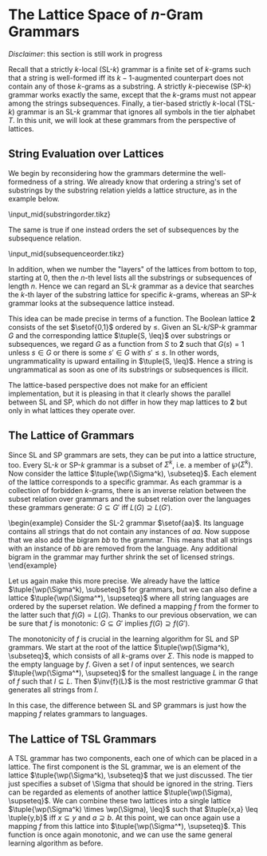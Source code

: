 # The Lattice Space of $n$-Gram Grammars

*Disclaimer*: this section is still work in progress

Recall that a strictly $k$-local (SL-$k$) grammar is a finite set of $k$-grams such that a string is well-formed iff its $k-1$-augmented counterpart does not contain any of those $k$-grams as a substring.
A strictly $k$-piecewise (SP-$k$) grammar works exactly the same, except that the $k$-grams must not appear among the strings subsequences.
Finally, a tier-based strictly $k$-local (TSL-$k$) grammar is an SL-$k$ grammar that ignores all symbols in the tier alphabet $T$.
In this unit, we will look at these grammars from the perspective of lattices.

## String Evaluation over Lattices

We begin by reconsidering how the grammars determine the well-formedness of a string.
We already know that ordering a string's set of substrings by the substring relation yields a lattice structure, as in the example below.

\input_mid{substringorder.tikz}

The same is true if one instead orders the set of subsequences by the subsequence relation.

\input_mid{subsequenceorder.tikz}

In addition, when we number the "layers" of the lattices from bottom to top, starting at 0, then the $n$-th level lists all the substrings or subsequences of length $n$.
Hence we can regard an SL-$k$ grammar as a device that searches the $k$-th layer of the substring lattice for specific $k$-grams, whereas an SP-$k$ grammar looks at the subsequence lattice instead.

This idea can be made precise in terms of a function.
The Boolean lattice $\mathbf{2}$ consists of the set $\setof{0,1}$ ordered by $\leq$.
Given an SL-$k$/SP-$k$ grammar $G$ and the corresponding lattice $\tuple{S, \leq}$ over substrings or subsequences, we regard $G$ as a function from $S$ to $\mathbf{2}$ such that $G(s) = 1$ unless $s \in G$ or there is some $s' \in G$ with $s' \leq s$.
In other words, ungrammaticality is upward entailing in $\tuple{S, \leq}$.
Hence a string is ungrammatical as soon as one of its substrings or subsequences is illicit.

The lattice-based perspective does not make for an efficient implementation, but it is pleasing in that it clearly shows the parallel between SL and SP, which do not differ in how they map lattices to $\mathbf{2}$ but only in what lattices they operate over.


## The Lattice of Grammars

Since SL and SP grammars are sets, they can be put into a lattice structure, too.
Every SL-$k$ or SP-$k$ grammar is a subset of $\Sigma^k$, i.e. a member of $\wp(\Sigma^k)$.
Now consider the lattice $\tuple{\wp(\Sigma^k), \subseteq}$.
Each element of the lattice corresponds to a specific grammar.
As each grammar is a collection of forbidden $k$-grams, there is an inverse relation between the subset relation over grammars and the subset relation over the languages these grammars generate: $G \subseteq G'$ iff $L(G) \supseteq L(G')$.

\begin{example}
Consider the SL-$2$ grammar $\setof{aa}$.
Its language contains all strings that do not contain any instances of $aa$.
Now suppose that we also add the bigram $bb$ to the grammar.
This means that all strings with an instance of $bb$ are removed from the language.
Any additional bigram in the grammar may further shrink the set of licensed strings.
\end{example}

Let us again make this more precise.
We already have the lattice $\tuple{\wp(\Sigma^k), \subseteq}$ for grammars, but we can also define a lattice $\tuple{\wp(\Sigma^*), \supseteq}$ where all string languages are ordered by the superset relation.
We defined a mapping $f$ from the former to the latter such that $f(G) = L(G)$.
Thanks to our previous observation, we can be sure that $f$ is monotonic: $G \subseteq G'$ implies $f(G) \supseteq f(G')$.

The monotonicity of $f$ is crucial in the learning algorithm for SL and SP grammars.
We start at the root of the lattice $\tuple{\wp(\Sigma^k), \subseteq}$, which consists of all $k$-grams over $\Sigma$.
This node is mapped to the empty language by $f$.
Given a set $I$ of input sentences, we search $\tuple{\wp(\Sigma^*), \supseteq}$ for the smallest language $L$ in the range of $f$ such that $I \subseteq L$.
Then $\inv{f}(L)$ is the most restrictive grammar $G$ that generates all strings from $I$.

In this case, the difference between SL and SP grammars is just how the mapping $f$ relates grammars to languages.

## The Lattice of TSL Grammars

A TSL grammar has two components, each one of which can be placed in a lattice.
The first component is the SL grammar, we is an element of the lattice $\tuple{\wp(\Sigma^k), \subseteq}$ that we just discussed.
The tier just specifies a subset of \Sigma that should be ignored in the string.
Tiers can be regarded as elements of another lattice $\tuple{\wp(\Sigma), \supseteq}$.
We can combine these two lattices into a single lattice $\tuple{\wp(\Sigma^k) \times \wp(\Sigma), \leq}$ such that $\tuple{x,a} \leq \tuple{y,b}$ iff $x \subseteq y$ and $a \supseteq b$.
At this point, we can once again use a mapping $f$ from this lattice into $\tuple{\wp(\Sigma^*), \supseteq}$.
This function is once again monotonic, and we can use the same general learning algorithm as before.
